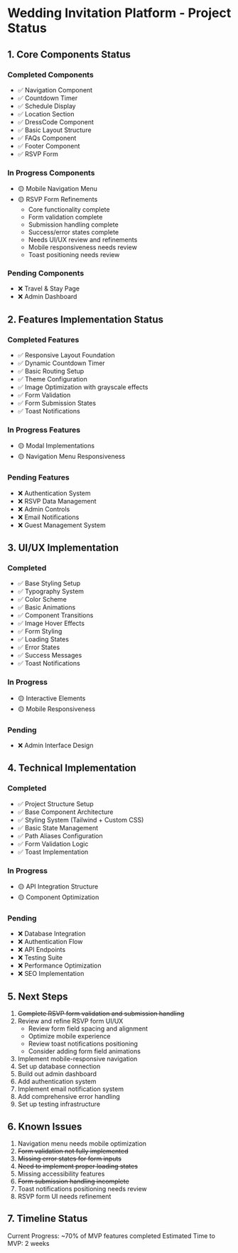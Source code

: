 # Wedding Invitation Platform - Project Status

## 1. Core Components Status

### Completed Components
- ✅ Navigation Component
- ✅ Countdown Timer
- ✅ Schedule Display
- ✅ Location Section
- ✅ DressCode Component
- ✅ Basic Layout Structure
- ✅ FAQs Component
- ✅ Footer Component
- ✅ RSVP Form

### In Progress Components
- 🟡 Mobile Navigation Menu
- 🟡 RSVP Form Refinements
  - Core functionality complete
  - Form validation complete
  - Submission handling complete
  - Success/error states complete
  - Needs UI/UX review and refinements
  - Mobile responsiveness needs review
  - Toast positioning needs review

### Pending Components
- ❌ Travel & Stay Page
- ❌ Admin Dashboard

## 2. Features Implementation Status

### Completed Features
- ✅ Responsive Layout Foundation
- ✅ Dynamic Countdown Timer
- ✅ Basic Routing Setup
- ✅ Theme Configuration
- ✅ Image Optimization with grayscale effects
- ✅ Form Validation
- ✅ Form Submission States
- ✅ Toast Notifications

### In Progress Features
- 🟡 Modal Implementations
- 🟡 Navigation Menu Responsiveness

### Pending Features
- ❌ Authentication System
- ❌ RSVP Data Management
- ❌ Admin Controls
- ❌ Email Notifications
- ❌ Guest Management System

## 3. UI/UX Implementation

### Completed
- ✅ Base Styling Setup
- ✅ Typography System
- ✅ Color Scheme
- ✅ Basic Animations
- ✅ Component Transitions
- ✅ Image Hover Effects
- ✅ Form Styling
- ✅ Loading States
- ✅ Error States
- ✅ Success Messages
- ✅ Toast Notifications

### In Progress
- 🟡 Interactive Elements
- 🟡 Mobile Responsiveness

### Pending
- ❌ Admin Interface Design

## 4. Technical Implementation

### Completed
- ✅ Project Structure Setup
- ✅ Base Component Architecture
- ✅ Styling System (Tailwind + Custom CSS)
- ✅ Basic State Management
- ✅ Path Aliases Configuration
- ✅ Form Validation Logic
- ✅ Toast Implementation

### In Progress
- 🟡 API Integration Structure
- 🟡 Component Optimization

### Pending
- ❌ Database Integration
- ❌ Authentication Flow
- ❌ API Endpoints
- ❌ Testing Suite
- ❌ Performance Optimization
- ❌ SEO Implementation

## 5. Next Steps

1. ~~Complete RSVP form validation and submission handling~~
2. Review and refine RSVP form UI/UX
   - Review form field spacing and alignment
   - Optimize mobile experience
   - Review toast notifications positioning
   - Consider adding form field animations
3. Implement mobile-responsive navigation
4. Set up database connection
5. Build out admin dashboard
6. Add authentication system
7. Implement email notification system
8. Add comprehensive error handling
9. Set up testing infrastructure

## 6. Known Issues

1. Navigation menu needs mobile optimization
2. ~~Form validation not fully implemented~~
3. ~~Missing error states for form inputs~~
4. ~~Need to implement proper loading states~~
5. Missing accessibility features
6. ~~Form submission handling incomplete~~
7. Toast notifications positioning needs review
8. RSVP form UI needs refinement

## 7. Timeline Status

Current Progress: ~70% of MVP features completed
Estimated Time to MVP: 2 weeks
